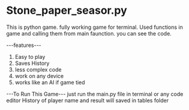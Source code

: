 # Stone_paper_seasor.py
This is python game.
fully working game for terminal. Used functions in game and calling them from main faunction.
you can see the code.

---features---
1) Easy to play
2) Saves History
3) less complex code
4) work on any device
5) works like an AI if game tied
   
---To Run This Game---
just run the main.py file in terminal or any code editor
History of player name and result will saved in tables folder
